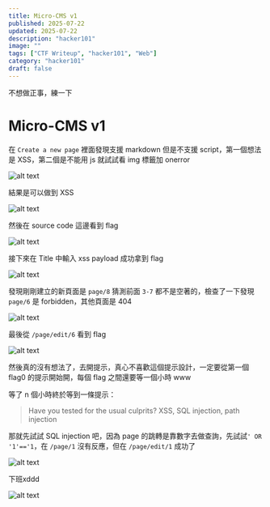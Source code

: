 ```yaml
---
title: Micro-CMS v1
published: 2025-07-22
updated: 2025-07-22
description: "hacker101"
image: ""
tags: ["CTF Writeup", "hacker101", "Web"]
category: "hacker101"
draft: false
---
```


不想做正事，練一下

# Micro-CMS v1

在 `Create a new page` 裡面發現支援 markdown 但是不支援 script，第一個想法是 XSS，第二個是不能用 js 就試試看 img 標籤加 onerror

![alt text](/assets/hacker101/Micro-CMS_v1/image.png)

結果是可以做到 XSS

![alt text](/assets/hacker101/Micro-CMS_v1/image-1.png)

然後在 source code 這邊看到 flag

![alt text](/assets/hacker101/Micro-CMS_v1/image-5.png)

接下來在 Title 中輸入 xss payload 成功拿到 flag

![alt text](/assets/hacker101/Micro-CMS_v1/image-3.png)

發現剛剛建立的新頁面是 `page/8` 猜測前面 `3-7` 都不是空著的，檢查了一下發現 `page/6` 是 forbidden，其他頁面是 404

![alt text](/assets/hacker101/Micro-CMS_v1/image-2.png)

最後從 `/page/edit/6` 看到 flag

![alt text](/assets/hacker101/Micro-CMS_v1/image-4.png)

然後真的沒有想法了，去開提示，真心不喜歡這個提示設計，一定要從第一個 flag0 的提示開始開，每個 flag 之間還要等一個小時 www

等了 n 個小時終於等到一條提示：

> Have you tested for the usual culprits? XSS, SQL injection, path injection  

那就先試試 SQL injection 吧，因為 page 的跳轉是靠數字去做查詢，先試試`' OR '1'=='1`，在 `/page/1` 沒有反應，但在 `/page/edit/1` 成功了  

![alt text](/assets/hacker101/Micro-CMS_v1/image-6.png)  

下班xddd  

![alt text](/assets/hacker101/Micro-CMS_v1/image-7.png)  
